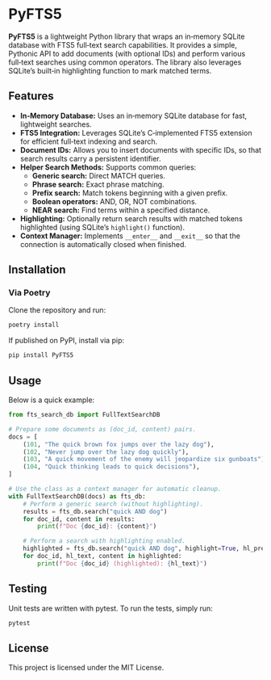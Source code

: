 # PyFTS5

**PyFTS5** is a lightweight Python library that wraps an in‑memory SQLite database with FTS5 full‑text search capabilities. It provides a simple, Pythonic API to add documents (with optional IDs) and perform various full‑text searches using common operators. The library also leverages SQLite’s built‑in highlighting function to mark matched terms.

## Features

- **In‑Memory Database:** Uses an in‑memory SQLite database for fast, lightweight searches.
- **FTS5 Integration:** Leverages SQLite’s C‑implemented FTS5 extension for efficient full‑text indexing and search.
- **Document IDs:** Allows you to insert documents with specific IDs, so that search results carry a persistent identifier.
- **Helper Search Methods:** Supports common queries:
  - **Generic search:** Direct MATCH queries.
  - **Phrase search:** Exact phrase matching.
  - **Prefix search:** Match tokens beginning with a given prefix.
  - **Boolean operators:** AND, OR, NOT combinations.
  - **NEAR search:** Find terms within a specified distance.
- **Highlighting:** Optionally return search results with matched tokens highlighted (using SQLite’s `highlight()` function).
- **Context Manager:** Implements `__enter__` and `__exit__` so that the connection is automatically closed when finished.

## Installation

### Via Poetry

Clone the repository and run:

```bash
poetry install
```

If published on PyPI, install via pip:

```bash 
pip install PyFTS5
```

## Usage
Below is a quick example:

```python
from fts_search_db import FullTextSearchDB

# Prepare some documents as (doc_id, content) pairs.
docs = [
    (101, "The quick brown fox jumps over the lazy dog"),
    (102, "Never jump over the lazy dog quickly"),
    (103, "A quick movement of the enemy will jeopardize six gunboats"),
    (104, "Quick thinking leads to quick decisions"),
]

# Use the class as a context manager for automatic cleanup.
with FullTextSearchDB(docs) as fts_db:
    # Perform a generic search (without highlighting).
    results = fts_db.search("quick AND dog")
    for doc_id, content in results:
        print(f"Doc {doc_id}: {content}")

    # Perform a search with highlighting enabled.
    highlighted = fts_db.search("quick AND dog", highlight=True, hl_prefix="<<", hl_suffix=">>")
    for doc_id, hl_text, content in highlighted:
        print(f"Doc {doc_id} (highlighted): {hl_text}")
```

## Testing
Unit tests are written with pytest. To run the tests, simply run:

```bash
pytest
```

## License
This project is licensed under the MIT License.
